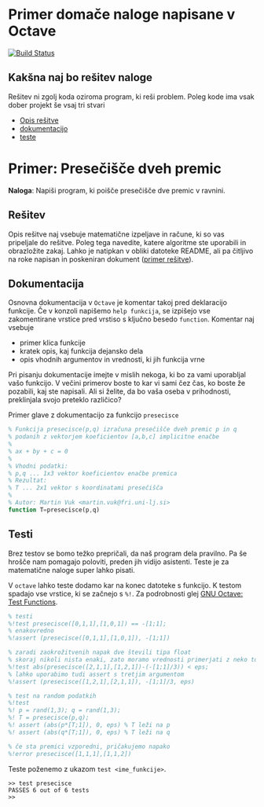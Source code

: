 # Primer domače naloge napisane v Octave

[![Build Status](https://travis-ci.org/mrcinv/primer-octave.svg?branch=master)](https://travis-ci.org/mrcinv/primer-octave)

## Kakšna naj bo rešitev naloge

Rešitev ni zgolj koda oziroma program, ki reši problem. Poleg kode ima vsak dober projekt še vsaj tri stvari
 * [Opis rešitve](#rešitev)
 * [dokumentacijo](#dokumentacija)
 * [teste](#testi)

# Primer: Presečišče dveh premic

**Naloga**: Napiši program, ki poišče presečišče dve premic v ravnini.

## Rešitev
Opis rešitve naj vsebuje matematične izpeljave in račune, ki so vas pripeljale do rešitve.
Poleg tega navedite, katere algoritme ste uporabili in obrazložite zakaj. Lahko
je natipkan v obliki datoteke README, ali pa čitljivo na roke napisan in
poskeniran dokument ([primer rešitve](primer_resitve.pdf)).

## Dokumentacija

Osnovna dokumentacija v `Octave` je komentar takoj pred deklaracijo funkcije. Če v konzoli napišemo `help funkcija`, se izpišejo vse zakomentirane vrstice pred vrstiso s ključno besedo `function`. Komentar naj vsebuje

* primer klica funkcije
* kratek opis, kaj funkcija dejansko dela
* opis vhodnih argumentov in vrednosti, ki jih funkcija vrne

Pri pisanju dokumentacije imejte v mislih nekoga, ki bo za vami uporabljal vašo funkcijo. V večini primerov boste to kar vi sami čez čas, ko boste že pozabili, kaj ste napisali. Ali si želite, da bo vaša oseba v prihodnosti, preklinjala svojo preteklo različico?

Primer glave z dokumentacijo za funkcijo `presecisce`

```` octave
% Funkcija presecisce(p,q) izračuna presečišče dveh premic p in q
% podanih z vektorjem koeficientov [a,b,c] implicitne enačbe
%
% ax + by + c = 0
%
% Vhodni podatki:
% p,q ... 1x3 vektor koeficientov enačbe premica
% Rezultat:
% T ... 2x1 vektor s koordinatami presečišča
%
% Autor: Martin Vuk <martin.vuk@fri.uni-lj.si>
function T=presecisce(p,q)
````

## Testi
Brez testov se bomo težko prepričali, da naš program dela pravilno. Pa še hrošče nam pomagajo poloviti, preden jih vidijo asistenti. Teste je za matematične naloge super lahko pisati.

V `octave` lahko teste dodamo kar na konec datoteke s funkcijo. K testom spadajo vse vrstice, ki se začnejo s `%!`.  Za podrobnosti glej [GNU Octave: Test Functions](https://www.gnu.org/software/octave/doc/interpreter/Test-Functions.html).

```` octave
% testi
%!test presecisce([0,1,1],[1,0,1]) == -[1;1];
% enakovredno
%!assert (presecisce([0,1,1],[1,0,1]), -[1;1])

% zaradi zaokrožitvenih napak dve števili tipa float
% skoraj nikoli nista enaki, zato moramo vrednosti primerjati z neko toleranco
%!test abs(presecisce([2,1,1],[1,2,1])-(-[1;1]/3)) < eps;
% lahko uporabimo tudi assert s tretjim argumentom
%!assert (presecisce([1,2,1],[2,1,1]), -[1;1]/3, eps)

% test na random podatkih
%!test
%! p = rand(1,3); q = rand(1,3);
%! T = presecisce(p,q);
%! assert (abs(p*[T;1]), 0, eps) % T leži na p
%! assert (abs(q*[T;1]), 0, eps) % T leži na q

% če sta premici vzporedni, pričakujemo napako
%!error presecisce([1,1,1],[1,1,2])
````

Teste poženemo z ukazom `test <ime_funkcije>`.

````
>> test presecisce
PASSES 6 out of 6 tests
>>
````
